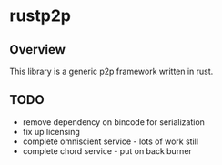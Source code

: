 rustp2p
=======

Overview
--------
This library is a generic p2p framework written in rust.

TODO
----
* remove dependency on bincode for serialization
* fix up licensing
* complete omniscient service - lots of work still
* complete chord service - put on back burner
